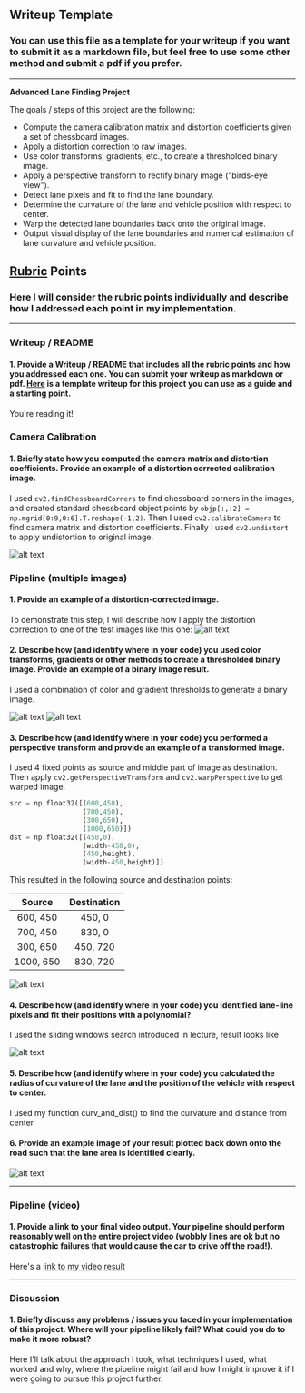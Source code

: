 ## Writeup Template

### You can use this file as a template for your writeup if you want to submit it as a markdown file, but feel free to use some other method and submit a pdf if you prefer.

---

**Advanced Lane Finding Project**

The goals / steps of this project are the following:

* Compute the camera calibration matrix and distortion coefficients given a set of chessboard images.
* Apply a distortion correction to raw images.
* Use color transforms, gradients, etc., to create a thresholded binary image.
* Apply a perspective transform to rectify binary image ("birds-eye view").
* Detect lane pixels and fit to find the lane boundary.
* Determine the curvature of the lane and vehicle position with respect to center.
* Warp the detected lane boundaries back onto the original image.
* Output visual display of the lane boundaries and numerical estimation of lane curvature and vehicle position.

[//]: # (Image References)

[image1]: ./output_images/image1.PNG
[image2]: ./output_images/image2.PNG
[image3]: ./output_images/image3.PNG
[image4]: ./output_images/image4.PNG
[image5]: ./output_images/image5.PNG
[image6]: ./output_images/image6.PNG
[image7]: ./output_images/image7.PNG
[video1]: ./project_video_out.mp4


## [Rubric](https://review.udacity.com/#!/rubrics/571/view) Points

### Here I will consider the rubric points individually and describe how I addressed each point in my implementation.  

---

### Writeup / README

#### 1. Provide a Writeup / README that includes all the rubric points and how you addressed each one.  You can submit your writeup as markdown or pdf.  [Here](https://github.com/udacity/CarND-Advanced-Lane-Lines/blob/master/writeup_template.md) is a template writeup for this project you can use as a guide and a starting point.  

You're reading it!

### Camera Calibration

#### 1. Briefly state how you computed the camera matrix and distortion coefficients. Provide an example of a distortion corrected calibration image.

I used `cv2.findChessboardCorners` to find chessboard corners in the images, and created standard chessboard object points by `objp[:,:2] = np.mgrid[0:9,0:6].T.reshape(-1,2)`. Then I used `cv2.calibrateCamera` to find camera matrix and distortion coefficients. Finally I used `cv2.undistort` to apply undistortion to original image.

![alt text][image1]

### Pipeline (multiple images)

#### 1. Provide an example of a distortion-corrected image.

To demonstrate this step, I will describe how I apply the distortion correction to one of the test images like this one:
![alt text][image2]

#### 2. Describe how (and identify where in your code) you used color transforms, gradients or other methods to create a thresholded binary image.  Provide an example of a binary image result.

I used a combination of color and gradient thresholds to generate a binary image.

![alt text][image4]
![alt text][image5]

#### 3. Describe how (and identify where in your code) you performed a perspective transform and provide an example of a transformed image.

I used 4 fixed points as source and middle part of image as destination. Then apply `cv2.getPerspectiveTransform` and `cv2.warpPerspective` to get warped image.

```python
src = np.float32([(600,450),
                  (700,450), 
                  (300,650), 
                  (1000,650)])
dst = np.float32([(450,0),
                  (width-450,0),
                  (450,height),
                  (width-450,height)])
```

This resulted in the following source and destination points:

| Source        | Destination   | 
|:-------------:|:-------------:| 
| 600, 450      | 450, 0        | 
| 700, 450      | 830, 0      |
| 300, 650     | 450, 720      |
| 1000, 650      | 830, 720        |


![alt text][image3]

#### 4. Describe how (and identify where in your code) you identified lane-line pixels and fit their positions with a polynomial?

I used the sliding windows search introduced in lecture, result looks like

![alt text][image6]

#### 5. Describe how (and identify where in your code) you calculated the radius of curvature of the lane and the position of the vehicle with respect to center.

I used my function curv_and_dist() to find the curvature and distance from center

#### 6. Provide an example image of your result plotted back down onto the road such that the lane area is identified clearly.


![alt text][image7]

---

### Pipeline (video)

#### 1. Provide a link to your final video output.  Your pipeline should perform reasonably well on the entire project video (wobbly lines are ok but no catastrophic failures that would cause the car to drive off the road!).

Here's a [link to my video result](./project_video_out.mp4)

---

### Discussion

#### 1. Briefly discuss any problems / issues you faced in your implementation of this project.  Where will your pipeline likely fail?  What could you do to make it more robust?

Here I'll talk about the approach I took, what techniques I used, what worked and why, where the pipeline might fail and how I might improve it if I were going to pursue this project further.  
